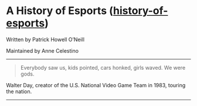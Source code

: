 # A History of Esports ([history-of-esports](https://github.com/hubwub/history-of-esports))

Written by Patrick Howell O’Neill

Maintained by Anne Celestino

-----

> Everybody saw us, kids pointed, cars honked, girls waved. We were gods.

Walter Day, creator of the U.S. National Video Game Team in 1983, touring the nation.

---